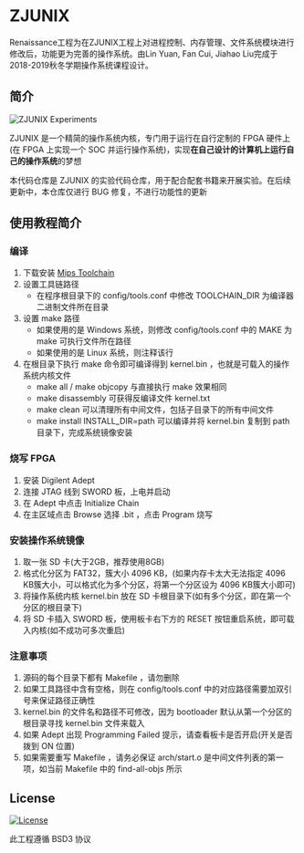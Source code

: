 # ZJUNIX

Renaissance工程为在ZJUNIX工程上对进程控制、内存管理、文件系统模块进行修改后，功能更为完善的操作系统。由Lin Yuan, Fan Cui, Jiahao Liu完成于2018-2019秋冬学期操作系统课程设计。

## 简介

![ZJUNIX Experiments](https://img.shields.io/badge/ZJUNIX-Experiments-blue.svg)

ZJUNIX 是一个精简的操作系统内核，专门用于运行在自行定制的 FPGA 硬件上 (在 FPGA 上实现一个 SOC 并运行操作系统)，实现**在自己设计的计算机上运行自己的操作系统**的梦想

本代码仓库是 ZJUNIX 的实验代码仓库，用于配合配套书籍来开展实验。在后续更新中，本仓库仅进行 BUG 修复，不进行功能性的更新

## 使用教程简介

### 编译

1. 下载安装 [Mips Toolchain](https://community.imgtec.com/developers/mips/tools/codescape-mips-sdk/)
1. 设置工具链路径
    - 在程序根目录下的 config/tools.conf 中修改 TOOLCHAIN_DIR 为编译器二进制文件所在目录
1. 设置 make 路径
    - 如果使用的是 Windows 系统，则修改 config/tools.conf 中的 MAKE 为 make 可执行文件所在路径
    - 如果使用的是 Linux 系统，则注释该行
1. 在根目录下执行 make 命令即可编译得到 kernel.bin ，也就是可载入的操作系统内核文件
    - make all / make objcopy 与直接执行 make 效果相同
    - make disassembly 可获得反编译文件 kernel.txt
    - make clean 可以清理所有中间文件，包括子目录下的所有中间文件
    - make install INSTALL_DIR=path 可以编译并将 kernel.bin 复制到 path 目录下，完成系统镜像安装

### 烧写 FPGA

1. 安装 Digilent Adept
1. 连接 JTAG 线到 SWORD 板，上电并启动
1. 在 Adept 中点击 Initialize Chain
1. 在主区域点击 Browse 选择 .bit ，点击 Program 烧写

### 安装操作系统镜像

1. 取一张 SD 卡(大于2GB，推荐使用8GB)
1. 格式化分区为 FAT32，簇大小 4096 KB，(如果内存卡太大无法指定 4096 KB簇大小，可以格式化为多个分区，将第一个分区设为 4096 KB簇大小即可)
1. 将操作系统内核 kernel.bin 放在 SD 卡根目录下(如有多个分区，即在第一个分区的根目录下)
1. 将 SD 卡插入 SWORD 板，使用板卡右下方的 RESET 按钮重启系统，即可载入内核(如不成功可多次重启)

### 注意事项

1. 源码的每个目录下都有 Makefile ，请勿删除
1. 如果工具路径中含有空格，则在 config/tools.conf 中的对应路径需要加双引号来保证路径正确性
1. kernel.bin 的文件名和路径不可修改，因为 bootloader 默认从第一个分区的根目录寻找 kernel.bin 文件来载入
1. 如果 Adept 出现 Programming Failed 提示，请查看板卡是否开启(开关是否拨到 ON 位置)
1. 如果需要重写 Makefile ，请务必保证 arch/start.o 是中间文件列表的第一项，如当前 Makefile 中的 find-all-objs 所示

## License

[![License](https://img.shields.io/badge/License-BSD%203--Clause-blue.svg)](./LICENSE)

此工程遵循 BSD3 协议

